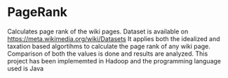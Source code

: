 # PageRank
Calculates page rank of the wiki pages. Dataset is available on https://meta.wikimedia.org/wiki/Datasets
It applies both the idealized and taxation based algortihms to calculate the page rank of any wiki page.
Comparison of both the values is done and results are analyzed.
This project has been implememted in Hadoop and the programming language used is Java
